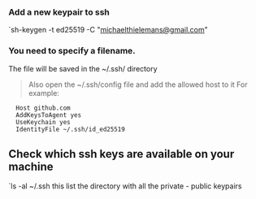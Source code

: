 ### Add a new keypair to ssh
`sh-keygen -t ed25519 -C "michaelthielemans@gmail.com"

### You need to specify a filename.
 The file will be saved in the ~/.ssh/ directory

> Also open the ~/.ssh/config file and add the allowed host to it
 For example:
```text
  Host github.com
  AddKeysToAgent yes
  UseKeychain yes
  IdentityFile ~/.ssh/id_ed25519
```


## Check which ssh keys are available on your machine
`ls -al ~/.ssh
this list the directory with all the private - public keypairs